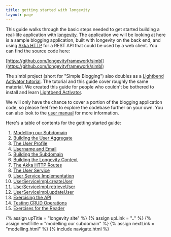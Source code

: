 ```yaml
---
title: getting started with longevity
layout: page
---
```


This guide walks through the basic steps needed to get started
building a real-life application with
[longevity](http://longevityframework.github.io/longevity/). The
application we will be looking at here is a sample blogging
application, built with longevity on the back end, and using [Akka
HTTP](http://doc.akka.io/docs/akka/2.4.8/scala/http/) for a REST API
that could be used by a web client. You can find the source code here:

[https://github.com/longevityframework/simbl](https://github.com/longevityframework/simbl)

The simbl project (short for "Simple Blogging") also doubles as a
[Lightbend Activator tutorial](../activator.html). The tutorial and
this guide cover roughly the same material. We created this guide for
people who couldn't be bothered to install and learn [Lightbend
Activator](https://www.lightbend.com/community/core-tools/activator-and-sbt).

We will only have the chance to cover a portion of the blogging
application code, so please feel free to explore the codebase further
on your own. You can also look to the [user manual](../manual) for
more information.

Here's a table of contents for the getting started guide:

1. [Modelling our Subdomain](modelling.html)
1. [Building the User Aggregate](user.html)
1. [The User Profile](user-profile.html)
1. [Username and Email](keyvals.html)
1. [Building the Subdomain](building.html)
1. [Building the Longevity Context](context.html)
1. [The Akka HTTP Routes](routes.html)
1. [The User Service](service.html)
1. [User Service Implementation](service-impl.html)
1. [UserServiceImpl.createUser](create-user.html)
1. [UserServiceImpl.retrieveUser](retrieve-user.html)
1. [UserServiceImpl.updateUser](update-user.html)
1. [Exercising the API](api.html)
1. [Testing CRUD Operations](testing.html)
1. [Exercises for the Reader](exercises.html)

{% assign upTitle = "longevity site" %}
{% assign upLink = ".." %}
{% assign nextTitle = "modelling our subdomain" %}
{% assign nextLink = "modelling.html" %}
{% include navigate.html %}
